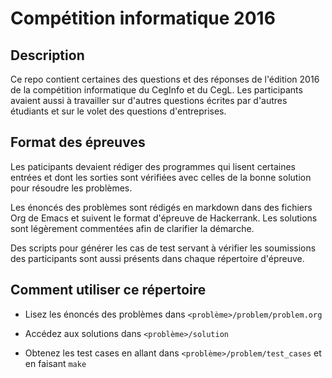 
# Compétition informatique 2016

## Description

Ce repo contient certaines des questions et des réponses de l'édition
2016 de la compétition informatique du CegInfo et du CegL. Les
participants avaient aussi à travailler sur d'autres questions écrites
par d'autres étudiants et sur le volet des questions d'entreprises.

## Format des épreuves

Les paticipants devaient rédiger des programmes qui lisent certaines
entrées et dont les sorties sont vérifiées avec celles de la bonne
solution pour résoudre les problèmes.

Les énoncés des problèmes sont rédigés en markdown dans des fichiers
Org de Emacs et suivent le format d'épreuve de Hackerrank. Les
solutions sont légèrement commentées afin de clarifier la démarche.

Des scripts pour générer les cas de test servant à vérifier les
soumissions des participants sont aussi présents dans chaque
répertoire d'épreuve.

## Comment utiliser ce répertoire

* Lisez les énoncés des problèmes dans `<problème>/problem/problem.org`

* Accédez aux solutions dans `<problème>/solution`

* Obtenez les test cases en allant dans `<problème>/problem/test_cases`
  et en faisant `make`